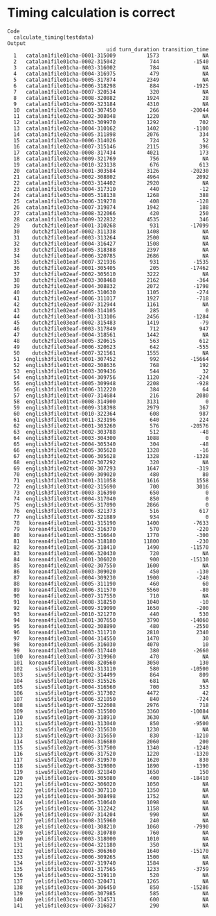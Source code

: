 # Timing calculation is correct

    Code
      calculate_timing(testdata)
    Output
                                    uid turn_duration transition_time
      1   catalan1file01cha-0001-315009          1573              NA
      2   catalan1file01cha-0002-315042           744           -1540
      3   catalan1file01cha-0003-316002           784              NA
      4   catalan1file01cha-0004-316975           479              NA
      5   catalan1file01cha-0005-317874          2349              NA
      6   catalan1file01cha-0006-318298           884           -1925
      7   catalan1file01cha-0007-320534           320              NA
      8   catalan1file01cha-0008-320882          1924              28
      9   catalan1file01cha-0009-323184          4310              NA
      10  catalan1file02cha-0001-307450           266          -20044
      11  catalan1file02cha-0002-308048          1220              NA
      12  catalan1file02cha-0003-309970          1292             702
      13  catalan1file02cha-0004-310162          1402           -1100
      14  catalan1file02cha-0005-311898          2076             334
      15  catalan1file02cha-0006-314026           724              52
      16  catalan1file02cha-0007-315146          2115             396
      17  catalan1file02cha-0008-317434          4021             173
      18  catalan1file02cha-0009-321769           756              NA
      19  catalan1file02cha-0010-323138           676             613
      20  catalan1file03cha-0001-303584          3126          -20230
      21  catalan1file03cha-0002-308802          4964            2092
      22  catalan1file03cha-0003-314402          2920              NA
      23  catalan1file03cha-0004-317310           440             -12
      24  catalan1file03cha-0005-318138          1268             388
      25  catalan1file03cha-0006-319278           408            -128
      26  catalan1file03cha-0007-319874          1942             188
      27  catalan1file03cha-0008-322066           420             250
      28  catalan1file03cha-0009-322832          4535             346
      29    dutch2file01eaf-0001-310268           931          -17099
      30    dutch2file01eaf-0002-311338          1408              NA
      31    dutch2file01eaf-0003-313264          2500              NA
      32    dutch2file01eaf-0004-316427          1508              NA
      33    dutch2file01eaf-0005-318388          2397              NA
      34    dutch2file01eaf-0006-320785          2686              NA
      35    dutch2file01eaf-0007-321936           931           -1535
      36    dutch2file02eaf-0001-305405           205          -17462
      37    dutch2file02eaf-0002-305610          3222              NA
      38    dutch2file02eaf-0003-308468          2162            -364
      39    dutch2file02eaf-0004-308832          2072           -1798
      40    dutch2file02eaf-0005-310630          1105            -274
      41    dutch2file02eaf-0006-311017          1927            -718
      42    dutch2file02eaf-0007-312944          1161              NA
      43    dutch2file02eaf-0008-314105           285               0
      44    dutch2file03eaf-0001-313106          2456           -1284
      45    dutch2file03eaf-0002-315483          1419             -79
      46    dutch2file03eaf-0003-317849           712             947
      47    dutch2file03eaf-0004-318561          1442              NA
      48    dutch2file03eaf-0005-320615           563             612
      49    dutch2file03eaf-0006-320623           642            -555
      50    dutch2file03eaf-0007-321561          1555              NA
      51  english3file01txt-0001-307452           992          -15664
      52  english3file01txt-0002-308636           768             192
      53  english3file01txt-0003-309436           544              32
      54  english3file01txt-0004-309756          1120            -224
      55  english3file01txt-0005-309948          2208            -928
      56  english3file01txt-0006-312220           384              64
      57  english3file01txt-0007-314684           216            2080
      58  english3file01txt-0008-314900          3131               0
      59  english3file01txt-0009-318398          2979             367
      60  english3file01txt-0010-322364           608             987
      61  english3file01txt-0011-323196           640             224
      62  english3file02txt-0001-303260           576          -20576
      63  english3file02txt-0002-303788           512             -48
      64  english3file02txt-0003-304300          1088               0
      65  english3file02txt-0004-305340           304             -48
      66  english3file02txt-0005-305628          1328             -16
      67  english3file02txt-0006-305628          1328           -1328
      68  english3file02txt-0007-307292           320              NA
      69  english3file02txt-0008-307293          1647            -319
      70  english3file02txt-0009-309020           480              80
      71  english3file03txt-0001-311058          1616            1558
      72  english3file03txt-0002-315690           700            3016
      73  english3file03txt-0003-316390           650               0
      74  english3file03txt-0004-317040           850               0
      75  english3file03txt-0005-317890          2866               0
      76  english3file03txt-0006-321373           516             617
      77  english3file03txt-0007-321889           934               0
      78   korean4file01xml-0001-315190          1400           -7633
      79   korean4file01xml-0002-316370           570            -220
      80   korean4file01xml-0003-316640          1770            -300
      81   korean4file01xml-0004-318180         11800            -230
      82   korean4file01xml-0005-318410          1490          -11570
      83   korean4file01xml-0006-320430           720              NA
      84   korean4file02xml-0001-306020           900          -15130
      85   korean4file02xml-0002-307550          1600              NA
      86   korean4file02xml-0003-309020           450            -130
      87   korean4file02xml-0004-309230          1900            -240
      88   korean4file02xml-0005-311190           460              60
      89   korean4file02xml-0006-311570          5560             -80
      90   korean4file02xml-0007-317550           710              NA
      91   korean4file02xml-0008-318250          1040             -10
      92   korean4file02xml-0009-319090          1650            -200
      93   korean4file02xml-0010-321270           440             530
      94   korean4file03xml-0001-307650          3790          -14060
      95   korean4file03xml-0002-308890           480           -2550
      96   korean4file03xml-0003-311710          2810            2340
      97   korean4file03xml-0004-314550          1470              30
      98   korean4file03xml-0005-316030          4070              10
      99   korean4file03xml-0006-317440           380           -2660
      100  korean4file03xml-0007-319960           470              NA
      101  korean4file03xml-0008-320560          3050             130
      102    siwu5file01prt-0001-313110           580          -10500
      103    siwu5file01prt-0002-314499           864             809
      104    siwu5file01prt-0003-315526           681              NA
      105    siwu5file01prt-0004-316560           700             353
      106    siwu5file01prt-0005-317302          4472              42
      107    siwu5file01prt-0006-321050           840            -724
      108    siwu5file01prt-0007-322608          2976             718
      109    siwu5file01prt-0008-315500          3360          -10084
      110    siwu5file01prt-0009-318910          3630              NA
      111    siwu5file02prt-0001-313040           850           -9500
      112    siwu5file02prt-0002-315630          1230              NA
      113    siwu5file02prt-0003-315650           830           -1210
      114    siwu5file02prt-0004-316680          2060             200
      115    siwu5file02prt-0005-317500          1340           -1240
      116    siwu5file02prt-0006-317520          1220           -1320
      117    siwu5file02prt-0007-319570          1620             830
      118    siwu5file02prt-0008-319800          1890           -1390
      119    siwu5file02prt-0009-321840          1650             150
      120    yeli6file01csv-0001-305080           400          -18410
      121    yeli6file01csv-0002-306020          1050              NA
      122    yeli6file01csv-0003-307110          1350              NA
      123    yeli6file01csv-0004-308498          1752              NA
      124    yeli6file01csv-0005-310640          1098              NA
      125    yeli6file01csv-0006-312242          1158              NA
      126    yeli6file01csv-0007-314204           990              NA
      127    yeli6file01csv-0008-315960           240              NA
      128    yeli6file02csv-0001-308210          1060           -7990
      129    yeli6file02csv-0002-310780           760              NA
      130    yeli6file02csv-0003-318000          1010              NA
      131    yeli6file02csv-0004-321180           350              NA
      132    yeli6file02csv-0005-306360          1640          -15170
      133    yeli6file02csv-0006-309265          1500              NA
      134    yeli6file02csv-0007-319740          1584              NA
      135    yeli6file03csv-0001-317565          1233           -3759
      136    yeli6file03csv-0002-319110           520              NA
      137    yeli6file03csv-0003-320471          1265              NA
      138    yeli6file03csv-0004-306450           850          -15286
      139    yeli6file03csv-0005-307985           585              NA
      140    yeli6file03csv-0006-314571           600              NA
      141    yeli6file03csv-0007-316827           290              NA

